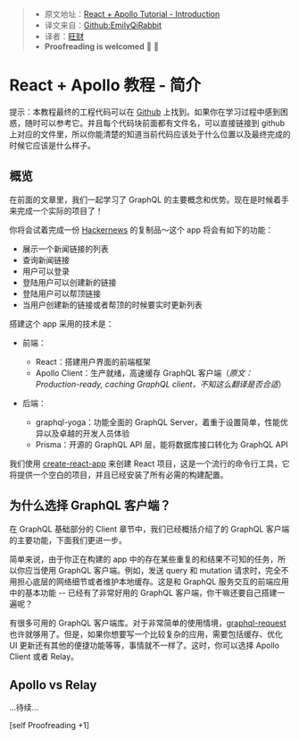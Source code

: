> * 原文地址：[React + Apollo Tutorial - Introduction](https://www.howtographql.com/react-apollo/0-introduction/)
> * 译文来自：[Github:EmilyQiRabbit](https://github.com/EmilyQiRabbit/GraphQLTranslation)
> * 译者：[旺财](https://github.com/EmilyQiRabbit)
> * **Proofreading is welcomed** 🙋 🎉

# React + Apollo 教程 - 简介

提示：本教程最终的工程代码可以在 [Github](https://github.com/howtographql/react-apollo) 上找到。如果你在学习过程中感到困惑，随时可以参考它。并且每个代码块前面都有文件名，可以直接链接到 github 上对应的文件里，所以你能清楚的知道当前代码应该处于什么位置以及最终完成的时候它应该是什么样子。

## 概览

在前面的文章里，我们一起学习了 GraphQL 的主要概念和优势。现在是时候着手来完成一个实际的项目了！

你将会试着完成一份 [Hackernews](https://news.ycombinator.com) 的复制品～这个 app 将会有如下的功能：

* 展示一个新闻链接的列表
* 查询新闻链接
* 用户可以登录
* 登陆用户可以创建新的链接
* 登陆用户可以帮顶链接
* 当用户创建新的链接或者帮顶的时候要实时更新列表

搭建这个 app 采用的技术是：

* 前端：
  * React：搭建用户界面的前端框架
  * Apollo Client：生产就绪，高速缓存 GraphQL 客户端（*原文：Production-ready, caching GraphQL client，不知这么翻译是否合适*）

* 后端：
  * graphql-yoga：功能全面的 GraphQL Server，着重于设置简单，性能优异以及卓越的开发人员体验
  * Prisma：开源的 GraphQL API 层，能将数据库接口转化为 GraphQL API

我们使用 [create-react-app](https://github.com/facebook/create-react-app) 来创建 React 项目，这是一个流行的命令行工具，它将提供一个空白的项目，并且已经安装了所有必需的构建配置。

## 为什么选择 GraphQL 客户端？

在 GraphQL 基础部分的 Client 章节中，我们已经概括介绍了的 GraphQL 客户端的主要功能，下面我们更进一步。

简单来说，由于你正在构建的 app 中的存在某些重复的和结果不可知的任务，所以你应当使用 GraphQL 客户端。例如，发送 query 和 mutation 请求时，完全不用担心底层的网络细节或者维护本地缓存。这是和 GraphQL 服务交互的前端应用中的基本功能 -- 已经有了非常好用的 GraphQL 客户端，你干嘛还要自己搭建一遍呢？

有很多可用的 GraphQL 客户端库。对于非常简单的使用情境，[graphql-request](https://github.com/graphcool/graphql-request) 也许就够用了。但是，如果你想要写一个比较复杂的应用，需要包括缓存、优化 UI 更新还有其他的便捷功能等等，事情就不一样了。这时，你可以选择 Apollo Client 或者 Relay。

## Apollo vs Relay

...待续...

[self Proofreading +1]
